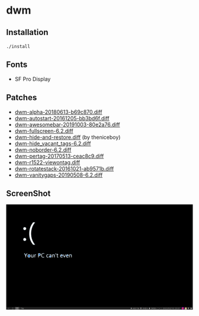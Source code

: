 # dwm

## Installation
~~~ shell
./install
~~~

## Fonts

+ SF Pro Display

## Patches

+ [dwm-alpha-20180613-b69c870.diff](https://dwm.suckless.org/patches/alpha/)
+ [dwm-autostart-20161205-bb3bd6f.diff](https://dwm.suckless.org/patches/autostart/)
+ [dwm-awesomebar-20191003-80e2a76.diff](https://dwm.suckless.org/patches/awesomebar/)
+ [dwm-fullscreen-6.2.diff](https://dwm.suckless.org/patches/fullscreen/)
+ [dwm-hide-and-restore.diff](https://github.com/theniceboy/dwm-hide-and-restore-win.diff) (by theniceboy)
+ [dwm-hide_vacant_tags-6.2.diff](https://dwm.suckless.org/patches/hide_vacant_tags/)
+ [dwm-noborder-6.2.diff](https://dwm.suckless.org/patches/noborder/)
+ [dwm-pertag-20170513-ceac8c9.diff](https://dwm.suckless.org/patches/pertag/)
+ [dwm-r1522-viewontag.diff](https://dwm.suckless.org/patches/viewontag/)
+ [dwm-rotatestack-20161021-ab9571b.diff](https://dwm.suckless.org/patches/rotatestack/)
+ [dwm-vanitygaps-20190508-6.2.diff](https://dwm.suckless.org/patches/vanitygaps/)

## ScreenShot

![avatar](https://raw.githubusercontent.com/mozro0327/dwm/master/screenshot.png)